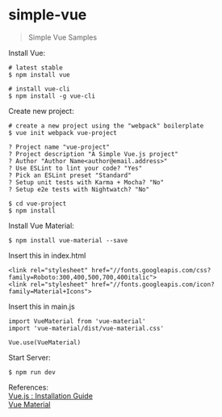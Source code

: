 # simple-vue
> Simple Vue Samples

Install Vue:<br/>
```
# latest stable
$ npm install vue

# install vue-cli
$ npm install -g vue-cli
```

Create new project:
```
# create a new project using the "webpack" boilerplate
$ vue init webpack vue-project
 
? Project name "vue-project"
? Project description "A Simple Vue.js project"
? Author "Author Name<author@email.address>"
? Use ESLint to lint your code? "Yes"
? Pick an ESLint preset "Standard"
? Setup unit tests with Karma + Mocha? "No"
? Setup e2e tests with Nightwatch? "No"
 
$ cd vue-project
$ npm install
```

Install Vue Material:<br/>
```
$ npm install vue-material --save
```

Insert this in index.html
```
<link rel="stylesheet" href="//fonts.googleapis.com/css?family=Roboto:300,400,500,700,400italic">
<link rel="stylesheet" href="//fonts.googleapis.com/icon?family=Material+Icons">
```

Insert this in main.js
```
import VueMaterial from 'vue-material'
import 'vue-material/dist/vue-material.css'

Vue.use(VueMaterial)
```

Start Server:<br/>
```
$ npm run dev
```

References:<br/>
<a href="https://vuejs.org/v2/guide/installation.html">Vue.js : Installation Guide</a><br/>
<a href="https://vuematerial.github.io">Vue Material</a>